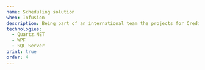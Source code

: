 ```yaml
---
name: Scheduling solution
when: Infusion
description: Being part of an international team the projects for Credit Suisse taught me much about being part of a dynamic SCRUM environment
technologies:
  - Quartz.NET
  - WPF
  - SQL Server
print: true
order: 4
---
```

